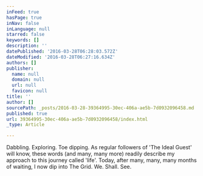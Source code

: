 ```yaml
---
inFeed: true
hasPage: true
inNav: false
inLanguage: null
starred: false
keywords: []
description: ''
datePublished: '2016-03-28T06:28:03.572Z'
dateModified: '2016-03-28T06:27:16.634Z'
authors: []
publisher:
  name: null
  domain: null
  url: null
  favicon: null
title: ''
author: []
sourcePath: _posts/2016-03-28-39364995-30ec-406a-ae5b-7d0932096458.md
published: true
url: 39364995-30ec-406a-ae5b-7d0932096458/index.html
_type: Article

---
```

Dabbling. Exploring. Toe dipping. As regular followers of 'The Ideal Guest' will know, these words (and many, many more) readily describe my approach to this journey called 'life'.  Today, after many, many, many months of waiting, I now dip into The Grid. We. Shall. See.